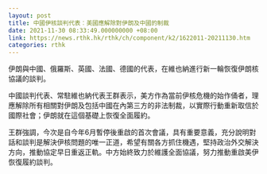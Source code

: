 ```yaml
---
layout: post
title: 中國伊核談判代表︰美國應解除對伊朗及中國的制裁
date: 2021-11-30 08:33:49.000000000 +08:00
link: https://news.rthk.hk/rthk/ch/component/k2/1622011-20211130.htm
categories: rthk
---
```


伊朗與中國、俄羅斯、英國、法國、德國的代表，在維也納進行新一輪恢復伊朗核協議的談判。

中國談判代表、常駐維也納代表王群表示，美方作為當前伊核危機的始作俑者，理應解除所有相關對伊朗及包括中國在內第三方的非法制裁，以實際行動重新取信於國際社會；伊朗就在這個基礎上恢復全面履約。

王群強調，今次是自今年6月暫停後重啟的首次會議，具有重要意義，充分說明對話和談判是解決伊核問題的唯一正道，希望有關各方抓住機遇，堅持政治外交解決方向，推動協定早日重返正軌。中方始終致力於維護全面協議，努力推動重啟美伊恢復履約談判。
